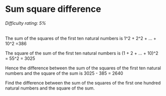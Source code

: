 # Sum square difference
###### Difficulty rating: 5%

The sum of the squares of the first ten natural numbers is
		1^2 + 2^2 + ... + 10^2 =386

The square of the sum of the first ten natural numbers is
		(1 + 2 + ... + 10)^2 = 55^2 = 3025

Hence the difference between the sum of the squares of the first ten natural numbers and the square of the sum is
		3025 - 385 = 2640

Find the difference between the sum of the squares of the first one hundred natural numbers and the square of the sum.